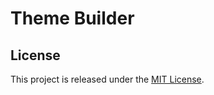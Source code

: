 # Theme Builder

## License

This project is released under the [MIT License](http://www.opensource.org/licenses/MIT).
